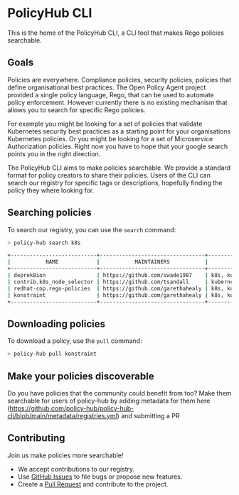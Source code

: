 # PolicyHub CLI

This is the home of the PolicyHub CLI, a CLI tool that makes Rego policies searchable.

## Goals

Policies are everywhere. Compliance policies, security policies, policies that define organisational best practices. The Open Policy Agent project provided a single policy language, Rego, that can be used to automate policy enforcement. However currently there is no existing mechanism that allows you to search for specific Rego policies.

For example you might be looking for a set of policies that validate Kubernetes security best practices as a starting point for your organisations Kubernetes policies. Or you might be looking for a set of Microservice Authorization policies. Right now you have to hope that your google search points you in the right direction.

The PolicyHub CLI aims to make policies searchable. We provide a standard format for policy creators to share their policies. Users of the CLI can search our registry for specific tags or descriptions, hopefully finding the policy they where looking for.

## Searching policies

To search our registry, you can use the `search` command:

```bash
> policy-hub search k8s

+---------------------------+---------------------------------+--------------------------------+
|           NAME            |           MAINTAINERS           |             LABELS             |
+---------------------------+---------------------------------+--------------------------------+
| deprek8ion                | https://github.com/swade1987    | k8s, kubernetes, gatekeeper    |
| contrib.k8s_node_selector | https://github.com/tsandall     | kubernetes, k8s, node_selector |
| redhat-cop.rego-policies  | https://github.com/garethahealy | k8s, kubernetes, gatekeeper    |
| konstraint                | https://github.com/garethahealy | k8s, kubernetes, gatekeeper    |
+---------------------------+---------------------------------+--------------------------------+
```

## Downloading policies

To download a policy, use the `pull` command:

```bash
> policy-hub pull konstraint
```

## Make your policies discoverable

Do you have policies that the community could benefit from too?
Make them searchable for users of policy-hub by adding metadata for them 
here (https://github.com/policy-hub/policy-hub-cli/blob/main/metadata/registries.yml) 
and submitting a PR


## Contributing

Join us make policies more searchable!

- We accept contributions to our registry.
- Use [GitHub Issues](https://github.com/policy-hub/policy-hub-cli/issues) to file bugs or propose new features.
- Create a [Pull Request](https://github.com/policy-hub/policy-hub-cli/pulls) and contribute to the project.

